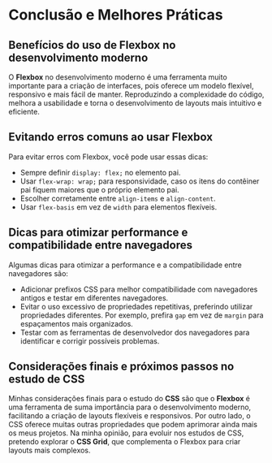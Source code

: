 # Conclusão e Melhores Práticas

## Benefícios do uso de Flexbox no desenvolvimento moderno
O **Flexbox** no desenvolvimento moderno é uma ferramenta muito importante para a criação de interfaces, pois oferece um modelo flexível, responsivo e mais fácil de manter. Reproduzindo a complexidade do código, melhora a usabilidade e torna o desenvolvimento de layouts mais intuitivo e eficiente.

## Evitando erros comuns ao usar Flexbox
Para evitar erros com Flexbox, você pode usar essas dicas:
- Sempre definir `display: flex;` no elemento pai.
- Usar `flex-wrap: wrap;` para responsividade, caso os itens do contêiner pai fiquem maiores que o próprio elemento pai.
- Escolher corretamente entre `align-items` e `align-content`.
- Usar `flex-basis` em vez de `width` para elementos flexíveis.

## Dicas para otimizar performance e compatibilidade entre navegadores
Algumas dicas para otimizar a performance e a compatibilidade entre navegadores são:
- Adicionar prefixos CSS para melhor compatibilidade com navegadores antigos e testar em diferentes navegadores.
- Evitar o uso excessivo de propriedades repetitivas, preferindo utilizar propriedades diferentes. Por exemplo, prefira `gap` em vez de `margin` para espaçamentos mais organizados.
- Testar com as ferramentas de desenvolvedor dos navegadores para identificar e corrigir possíveis problemas.

## Considerações finais e próximos passos no estudo de CSS
Minhas considerações finais para o estudo do **CSS** são que o **Flexbox** é uma ferramenta de suma importância para o desenvolvimento moderno, facilitando a criação de layouts flexíveis e responsivos. Por outro lado, o CSS oferece muitas outras propriedades que podem aprimorar ainda mais os meus projetos. Na minha opinião, para evoluir nos estudos de CSS, pretendo explorar o **CSS Grid**, que complementa o Flexbox para criar layouts mais complexos.
